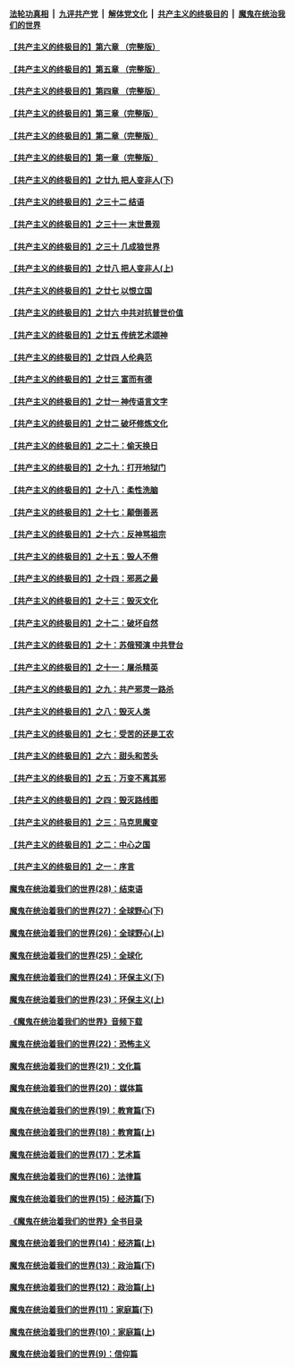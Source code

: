 ####  [法轮功真相](../../../../basic/blob/master/README.md?t=05010431) &nbsp;|&nbsp; [九评共产党](../../../../9ping.md/blob/master/README.md?t=05010431) &nbsp;|&nbsp; [解体党文化](../../../../jtdwh.md/blob/master/README.md?t=05010431)  &nbsp;|&nbsp; [共产主义的终极目的](../../../../gczydzjmd.md/blob/master/README.md?t=05010431) &nbsp;|&nbsp; [魔鬼在统治我们的世界](../../../../mgztzwmdsj.md/blob/master/README.md?t=05010431) 

#### [【共产主义的终极目的】第六章 （完整版）](../pages/nsc422/n11428913.md?t=05010431) 

#### [【共产主义的终极目的】第五章 （完整版）](../pages/nsc422/n11428912.md?t=05010431) 

#### [【共产主义的终极目的】第四章 （完整版）](../pages/nsc422/n11428907.md?t=05010431) 

#### [【共产主义的终极目的】第三章（完整版）](../pages/nsc422/n11428848.md?t=05010431) 

#### [【共产主义的终极目的】第二章（完整版）](../pages/nsc422/n11428831.md?t=05010431) 

#### [【共产主义的终极目的】第一章（完整版）](../pages/nsc422/n11417651.md?t=05010431) 

#### [【共产主义的终极目的】之廿九 把人变非人(下)](../pages/nsc422/n11344140.md?t=05010431) 

#### [【共产主义的终极目的】之三十二 结语](../pages/nsc422/n11360535.md?t=05010431) 

#### [【共产主义的终极目的】之三十一 末世景观](../pages/nsc422/n11351129.md?t=05010431) 

#### [【共产主义的终极目的】之三十 几成狼世界](../pages/nsc422/n11348280.md?t=05010431) 

#### [【共产主义的终极目的】之廿八 把人变非人(上)](../pages/nsc422/n11340492.md?t=05010431) 

#### [【共产主义的终极目的】之廿七 以恨立国](../pages/nsc422/n11336944.md?t=05010431) 

#### [【共产主义的终极目的】之廿六 中共对抗普世价值](../pages/nsc422/n11324785.md?t=05010431) 

#### [【共产主义的终极目的】之廿五 传统艺术颂神](../pages/nsc422/n11296396.md?t=05010431) 

#### [【共产主义的终极目的】之廿四 人伦典范](../pages/nsc422/n11296397.md?t=05010431) 

#### [【共产主义的终极目的】之廿三 富而有德](../pages/nsc422/n11283598.md?t=05010431) 

#### [【共产主义的终极目的】之廿一 神传语言文字](../pages/nsc422/n11263265.md?t=05010431) 

#### [【共产主义的终极目的】之廿二 破坏修炼文化](../pages/nsc422/n11245728.md?t=05010431) 

#### [【共产主义的终极目的】之二十：偷天换日](../pages/nsc422/n11238846.md?t=05010431) 

#### [【共产主义的终极目的】之十九：打开地狱门](../pages/nsc422/n11206376.md?t=05010431) 

#### [【共产主义的终极目的】之十八：柔性洗脑](../pages/nsc422/n11199994.md?t=05010431) 

#### [【共产主义的终极目的】之十七：颠倒善恶](../pages/nsc422/n11179782.md?t=05010431) 

#### [【共产主义的终极目的】之十六：反神骂祖宗](../pages/nsc422/n11166798.md?t=05010431) 

#### [【共产主义的终极目的】之十五：毁人不倦](../pages/nsc422/n11166792.md?t=05010431) 

#### [【共产主义的终极目的】之十四：邪恶之最](../pages/nsc422/n11150249.md?t=05010431) 

#### [【共产主义的终极目的】之十三：毁灭文化](../pages/nsc422/n11135227.md?t=05010431) 

#### [【共产主义的终极目的】之十二：破坏自然](../pages/nsc422/n11135214.md?t=05010431) 

#### [【共产主义的终极目的】之十：苏俄预演 中共登台](../pages/nsc422/n11118424.md?t=05010431) 

#### [【共产主义的终极目的】之十一：屠杀精英](../pages/nsc422/n11118442.md?t=05010431) 

#### [【共产主义的终极目的】之九：共产邪灵一路杀](../pages/nsc422/n11114139.md?t=05010431) 

#### [【共产主义的终极目的】之八：毁灭人类](../pages/nsc422/n11108503.md?t=05010431) 

#### [【共产主义的终极目的】之七：受苦的还是工农](../pages/nsc422/n11101809.md?t=05010431) 

#### [【共产主义的终极目的】之六：甜头和苦头](../pages/nsc422/n11096971.md?t=05010431) 

#### [【共产主义的终极目的】之五：万变不离其邪](../pages/nsc422/n11091285.md?t=05010431) 

#### [【共产主义的终极目的】之四：毁灭路线图](../pages/nsc422/n11086284.md?t=05010431) 

#### [【共产主义的终极目的】之三：马克思魔变](../pages/nsc422/n11061941.md?t=05010431) 

#### [【共产主义的终极目的】之二：中心之国](../pages/nsc422/n11047728.md?t=05010431) 

#### [【共产主义的终极目的】之一：序言](../pages/nsc422/n11086077.md?t=05010431) 

#### [魔鬼在统治着我们的世界(28)：结束语](../pages/nsc422/n10936246.md?t=05010431) 

#### [魔鬼在统治着我们的世界(27)：全球野心(下)](../pages/nsc422/n10928319.md?t=05010431) 

#### [魔鬼在统治着我们的世界(26)：全球野心(上)](../pages/nsc422/n10900318.md?t=05010431) 

#### [魔鬼在统治着我们的世界(25)：全球化](../pages/nsc422/n10788205.md?t=05010431) 

#### [魔鬼在统治着我们的世界(24)：环保主义(下)](../pages/nsc422/n10695307.md?t=05010431) 

#### [魔鬼在统治着我们的世界(23)：环保主义(上)](../pages/nsc422/n10688613.md?t=05010431) 

#### [《魔鬼在统治着我们的世界》音频下载](../pages/nsc422/n10635553.md?t=05010431) 

#### [魔鬼在统治着我们的世界(22)：恐怖主义](../pages/nsc422/n10614727.md?t=05010431) 

#### [魔鬼在统治着我们的世界(21)：文化篇](../pages/nsc422/n10597706.md?t=05010431) 

#### [魔鬼在统治着我们的世界(20)：媒体篇](../pages/nsc422/n10586579.md?t=05010431) 

#### [魔鬼在统治着我们的世界(19)：教育篇(下)](../pages/nsc422/n10564808.md?t=05010431) 

#### [魔鬼在统治着我们的世界(18)：教育篇(上)](../pages/nsc422/n10526970.md?t=05010431) 

#### [魔鬼在统治着我们的世界(17)：艺术篇](../pages/nsc422/n10499093.md?t=05010431) 

#### [魔鬼在统治着我们的世界(16)：法律篇](../pages/nsc422/n10485969.md?t=05010431) 

#### [魔鬼在统治着我们的世界(15)：经济篇(下)](../pages/nsc422/n10469975.md?t=05010431) 

#### [《魔鬼在统治着我们的世界》全书目录](../pages/nsc422/n10464261.md?t=05010431) 

#### [魔鬼在统治着我们的世界(14)：经济篇(上)](../pages/nsc422/n10457370.md?t=05010431) 

#### [魔鬼在统治着我们的世界(13)：政治篇(下)](../pages/nsc422/n10448270.md?t=05010431) 

#### [魔鬼在统治着我们的世界(12)：政治篇(上)](../pages/nsc422/n10444576.md?t=05010431) 

#### [魔鬼在统治着我们的世界(11)：家庭篇(下)](../pages/nsc422/n10440961.md?t=05010431) 

#### [魔鬼在统治着我们的世界(10)：家庭篇(上)](../pages/nsc422/n10435448.md?t=05010431) 

#### [魔鬼在统治着我们的世界(9)：信仰篇](../pages/nsc422/n10432159.md?t=05010431) 

